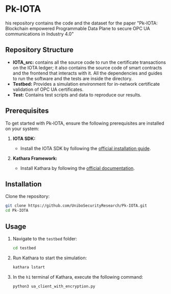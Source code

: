 <!--
    Copyright (C) 2025 Lorenzo Rinieri, Giacomo Gori

    This program is free software: you can redistribute it and/or modify
    it under the terms of the GNU General Public License as published by
    the Free Software Foundation, either version 3 of the License, or
    (at your option) any later version.

    This program is distributed in the hope that it will be useful,
    but WITHOUT ANY WARRANTY; without even the implied warranty of
    MERCHANTABILITY or FITNESS FOR A PARTICULAR PURPOSE.  See the
    GNU General Public License for more details.

    You should have received a copy of the GNU General Public License
    along with this program.  If not, see <https://www.gnu.org/licenses/>. 
-->
# Pk-IOTA

his repository contains the code and the dataset for the paper "Pk-IOTA: Blockchain empowered Programmable Data Plane to secure OPC UA communications in Industry 4.0"

## Repository Structure
- **IOTA_src:** contains all the source code to run the certificate transactions on the IOTA ledger; it also contains the source code of smart contracts and the frontend that interacts with it. All the dependencies and guides to run the software and the tests are inside the directory.
- **Testbed:** Provides a simulation environment for in-network certificate validation of OPC UA certificates.
- **Test:** Contains test scripts and data to reproduce our results.

## Prerequisites
To get started with Pk-IOTA, ensure the following prerequisites are installed on your system:

1. **IOTA SDK:**
   - Install the IOTA SDK by following the [official installation guide](https://docs.iota.org/).

2. **Kathara Framework:**
   - Install Kathara by following the [official documentation](https://www.kathara.org/).

## Installation
Clone the repository:
   ```bash
   git clone https://github.com/UniboSecurityResearch/Pk-IOTA.git
   cd Pk-IOTA
   ```

## Usage

1. Navigate to the `testbed` folder:
   ```bash
   cd testbed
   ```

2. Run Kathara to start the simulation:
   ```bash
   kathara lstart
   ```

3. In the `h1` terminal of Kathara, execute the following command:
   ```bash
   python3 ua_client_with_encryption.py
   ```
